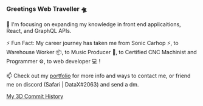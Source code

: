 ### Greetings Web Traveller 🛸


🌱 I'm focusing on expanding my knowledge in front end applicaitions, React, and GraphQL APIs. 

⚡ Fun Fact: My career journey has taken me from Sonic Carhop ⚡,  to Warehouse Worker 📦, to Music Producer 🎹, to Certified CNC  Machinist and Programmer ⚙️, to web developer 💻 !

📫 Check out my [portfolio](https://www.keithfrazier.me) for more info and ways to contact me, or friend me on discord (Safari | DataX#2063) and send a dm.

[My 3D Commit History](https://skyline.github.com/keithfrazier98/2021)

<!--
**keithfrazier98/keithfrazier98** is a ✨ _special_ ✨ repository because its `README.md` (this file) appears on your GitHub profile.

Here are some ideas to get you started:

- 🔭 I’m currently working on ...
- 🌱 I’m currently learning ...⚡️
- 👯 I’m looking to collaborate on ...
- 🤔 I’m looking for help with ...
- 💬 Ask me about ...
- 📫 How to reach me: ...
- 😄 Pronouns: ...
- ⚡ Fun fact: ...
-->
